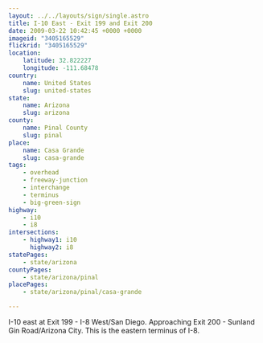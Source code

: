 ```yaml
---
layout: ../../layouts/sign/single.astro
title: I-10 East - Exit 199 and Exit 200
date: 2009-03-22 10:42:45 +0000 +0000
imageid: "3405165529"
flickrid: "3405165529"
location:
    latitude: 32.822227
    longitude: -111.68478
country:
    name: United States
    slug: united-states
state:
    name: Arizona
    slug: arizona
county:
    name: Pinal County
    slug: pinal
place:
    name: Casa Grande
    slug: casa-grande
tags:
    - overhead
    - freeway-junction
    - interchange
    - terminus
    - big-green-sign
highway:
    - i10
    - i8
intersections:
    - highway1: i10
      highway2: i8
statePages:
    - state/arizona
countyPages:
    - state/arizona/pinal
placePages:
    - state/arizona/pinal/casa-grande

---
```

I-10 east at Exit 199 - I-8 West/San Diego. Approaching Exit 200 - Sunland Gin Road/Arizona City. This is the eastern terminus of I-8.